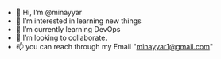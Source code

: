 - 👋 Hi, I’m @minayyar 
- 👀 I’m interested in learning new things
- 🌱 I’m currently learning DevOps
- 💞️ I’m looking to collaborate.
- 📫 you can reach through my Email "minayyar1@gmail.com"

<!---
minayyar/minayyar is a ✨ special ✨ repository because its `README.md` (this file) appears on your GitHub profile.
You can click the Preview link to take a look at your changes.
--->
